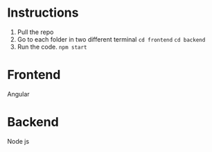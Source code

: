 # Instructions
1. Pull the repo
2. Go to each folder in two different terminal `cd frontend` `cd backend`
3. Run the code. `npm start`
# Frontend
Angular


# Backend
Node js
